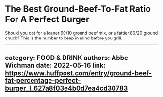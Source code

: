 # The Best Ground-Beef-To-Fat Ratio For A Perfect Burger

Should you opt for a leaner 90/10 ground beef mix, or a fattier 80/20 ground chuck? This is the number to keep in mind before you grill.

---
category: FOOD & DRINK
authors: Abbe Wichman
date: 2022-05-16
link: https://www.huffpost.com/entry/ground-beef-fat-percentage-perfect-burger_l_627a8f03e4b0d7ea4cd30783
---

